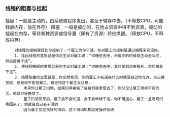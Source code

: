 ## 

### 线程的阻塞与挂起
挂起：一般是主动的，由系统或程序发出，甚至于辅存中去。（不释放CPU，可能释放内存，放在外存）
阻塞：一般是被动的，在抢占资源中得不到资源，被动的挂起在内存，等待某种资源或信号量（即有了资源）将他唤醒。（释放CPU，不释放内存）


        对线程的控制就好比你控制了一个雇工为你干活。你对雇工的控制是通过编程来实现的。
        1. 挂起线程的意思就是你对主动对雇工说：“你睡觉去吧，用着你的时候我主动去叫你，然后接着干活”。
        2. 使线程睡眠的意思就是你主动对雇工说：“你睡觉去吧，某时某刻过来报到，然后接着干活”。
        3. 线程阻塞的意思就是，你突然发现，你的雇工不知道在什么时候没经过你允许，自己睡觉呢，但是你不能怪雇工，肯定你这个雇主没注意，
            本来你让雇工扫地，结果扫帚被偷了或被邻居家借去了，你又没让雇工继续干别的活，他就只好睡觉了。
            至于扫帚回来后，雇工会不会知道，会不会继续干活，你不用担心，雇工一旦发现扫帚回来了，他就会自己去干活的
            因为雇工受过良好的培训。这个培训机构就是操作系统